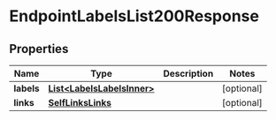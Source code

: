 

# EndpointLabelsList200Response


## Properties

| Name | Type | Description | Notes |
|------------ | ------------- | ------------- | -------------|
|**labels** | [**List&lt;LabelsLabelsInner&gt;**](LabelsLabelsInner.md) |  |  [optional] |
|**links** | [**SelfLinksLinks**](SelfLinksLinks.md) |  |  [optional] |



